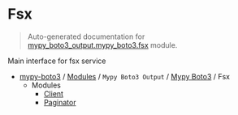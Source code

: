 # Fsx

> Auto-generated documentation for [mypy_boto3_output.mypy_boto3.fsx](https://github.com/vemel/mypy_boto3/blob/master/mypy_boto3_output/mypy_boto3/fsx/__init__.py) module.

Main interface for fsx service

- [mypy-boto3](../../../README.md#mypy_boto3) / [Modules](../../../MODULES.md#mypy-boto3-modules) / `Mypy Boto3 Output` / [Mypy Boto3](../index.md#mypy-boto3) / Fsx
    - Modules
        - [Client](client.md#client)
        - [Paginator](paginator.md#paginator)

